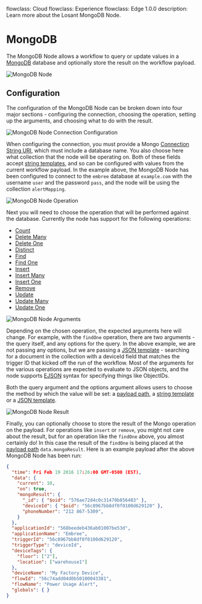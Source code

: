 flowclass: Cloud
flowclass: Experience
flowclass: Edge 1.0.0
description: Learn more about the Losant MongoDB Node.

# MongoDB

The MongoDB Node allows a workflow to query or update values in a [MongoDB](https://www.mongodb.com/) database and optionally store the result on the workflow payload.

![MongoDB Node](/images/workflows/data/mongodb-node.png "MongoDB Node")

## Configuration

The configuration of the MongoDB Node can be broken down into four major sections - configuring the connection, choosing the operation, setting up the arguments, and choosing what to do with the result.

![MongoDB Node Connection Configuration](/images/workflows/data/mongodb-node-connection.png "MongoDB Node Connection Configuration")

When configuring the connection, you must provide a Mongo [Connection String URI](https://docs.mongodb.com/manual/reference/connection-string/), which must include a database name. You also choose here what collection that the node will be operating on. Both of these fields accept [string templates](/workflows/accessing-payload-data/#string-templates), and so can be configured with values from the current workflow payload. In the example above, the MongoDB Node has been configured to connect to the `embree` database at `example.com` with the username `user` and the password `pass`, and the node will be using the collection `alertMapping`.

![MongoDB Node Operation](/images/workflows/data/mongodb-node-operation.png "MongoDB Node Operation")

Next you will need to choose the operation that will be performed against the database. Currently the node has support for the following operations:

* [Count](http://mongodb.github.io/node-mongodb-native/2.0/api/Collection.html#count)
* [Delete Many](http://mongodb.github.io/node-mongodb-native/2.0/api/Collection.html#deleteMany)
* [Delete One](http://mongodb.github.io/node-mongodb-native/2.0/api/Collection.html#deleteOne)
* [Distinct](http://mongodb.github.io/node-mongodb-native/2.0/api/Collection.html#distinct)
* [Find](http://mongodb.github.io/node-mongodb-native/2.0/api/Collection.html#find)
* [Find One](http://mongodb.github.io/node-mongodb-native/2.0/api/Collection.html#findOne)
* [Insert](http://mongodb.github.io/node-mongodb-native/2.0/api/Collection.html#insert)
* [Insert Many](http://mongodb.github.io/node-mongodb-native/2.0/api/Collection.html#insertMany)
* [Insert One](http://mongodb.github.io/node-mongodb-native/2.0/api/Collection.html#insertOne)
* [Remove](http://mongodb.github.io/node-mongodb-native/2.0/api/Collection.html#remove)
* [Update](http://mongodb.github.io/node-mongodb-native/2.0/api/Collection.html#update)
* [Update Many](http://mongodb.github.io/node-mongodb-native/2.0/api/Collection.html#updateMany)
* [Update One](http://mongodb.github.io/node-mongodb-native/2.0/api/Collection.html#updateOne)

![MongoDB Node Arguments](/images/workflows/data/mongodb-node-arguments.png "MongoDB Node Arguments")

Depending on the chosen operation, the expected arguments here will change. For example,
with the `findOne` operation, there are two arguments - the query itself, and any options
for the query. In the above example, we are not passing any options, but we are passing
a [JSON template](/workflows/accessing-payload-data/#json-templates) - searching for a document in the collection with a deviceId field that
matches the trigger ID that kicked off the run of the workflow. Most of the arguments for the various operations are expected to evaluate to JSON objects, and the node supports [EJSON](https://docs.mongodb.com/manual/reference/mongodb-extended-json/) syntax for specifying things like ObjectIDs.

Both the query argument and the options argument allows users to choose the method by which the value will be set: a [payload path](/workflows/accessing-payload-data/#payload-paths), a [string template](/workflows/accessing-payload-data/#string-templates) or a [JSON template](/workflows/accessing-payload-data/#json-templates).

![MongoDB Node Result](/images/workflows/data/mongodb-node-result.png "MongoDB Node Result")

Finally, you can optionally choose to store the result of the Mongo operation on the payload. For operations like `insert` or `remove`, you might not care about the result, but for an operation like the `findOne` above, you almost certainly do! In this case the result of the `findOne` is being placed at the [payload path](/workflows/accessing-payload-data/#payload-paths) `data.mongoResult`. Here is an example payload after the above MongoDB Node has been run:

```json
{
  "time": Fri Feb 19 2016 17:26:00 GMT-0500 (EST),
  "data": {
    "current": 10,
    "on": true,
    "mongoResult": {
      "_id": { "$oid": "576ae72d4c0c31470b856483" },
      "deviceId": { "$oid": "56c8967bb8df0f0100d629120" },
      "phoneNumber": "212 867-5309",
    }
  },
  "applicationId": "568beedeb436ab01007be53d",
  "applicationName": "Embree",
  "triggerId": "56c8967bb8df0f0100d629120",
  "triggerType": "deviceId",
  "deviceTags": {
    "floor": ["2"],
    "location": ["warehouse1"]
  },
  "deviceName": "My Factory Device",
  "flowId": "56c74add04d0b50100043381",
  "flowName": "Power Usage Alert",
  "globals": { }
}
```
